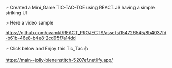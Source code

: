 
:- Created a  Mini_Game TIC-TAC-TOE using REACT.JS having a simple striking UI

:- Here a video sample 





https://github.com/cvamkt/REACT_PROJECTS/assets/154726545/8b4037fd-b61b-46e8-b4e8-2cd95f7a14dd

:- Click below and Enjoy this Tic_Tac 👍

https://main--jolly-bienenstitch-5207ef.netlify.app/

